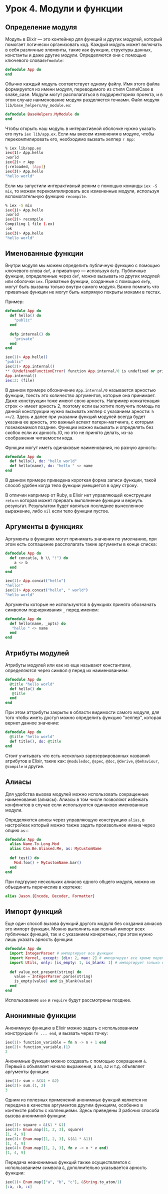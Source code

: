 # Урок 4. Модули и функции

## Определение модуля

Модуль в Elixir — это контейнер для функций и других модулей, который помогает логически организовать код. 
Каждый модуль может включать в себя различные элементы, такие как функции, структуры данных, константы и даже другие модули.
Определяются они с помощью ключевого слова`defmodule`:
```elixir
defmodule App do
end
```

Обычно каждый модуль соответствует одному файлу. Имя этого файла формируется из имени модуля, переводимого из стиля CamelCase в snake_case. 
Модули могут располагаться в поддиректориях проекта, и в этом случае наименование модуля разделяется точками.
Файл модуля `lib/base_helpers/my_module.ex`:
```elixir
defmodule BaseHelpers.MyModule do
end
```

Чтобы открыть наш модуль в интерактивной оболочке нужно указать его путь `iex lib/app.ex`. 
Если мы внесем изменения в модуле, чтобы перекомпилировать его, необходимо вызвать хелпер `r App`:

```bash
% iex lib/app.ex
iex(1)> App.hello
:world
iex(2)> r App
{:reloaded, [App]}
iex(3)> App.hello
"hello world"
```

Если мы запустили интерактивный режим с помощью команды `iex -S mix`, то можем перекомпилировать все измененные модули, используя вспомогательную функцию `recompile`.
```bash
% iex -S mix
iex(1)> App.hello
:world
iex(2)> recompile
Compiling 1 file (.ex)
:ok
iex(3)> App.hello
"hello world"
```

## Именованные функции

Внутри модуля мы можем определить публичную функцию с помощью ключевого слова `def`, а приватную — используя `defp`. 
Публичные функции, определенные через `def`, можно вызывать из других модулей или оболочки `iex`. 
Приватные функции, созданные с помощью `defp`, могут быть вызваны только внутри самого модуля.
Важно помнить что приватные функции не могут быть напрямую покрыты моками в тестах.

Пример:
```elixir
defmodule App do
  def hello() do
    "public"
  end
  
  defp internal() do
    "private"
  end
end

iex(1)> App.hello()
"public"
iex(2)> App.internal()
** (UndefinedFunctionError) function App.internal/0 is undefined or private
App.internal()
iex:2: (file)
```
В данном примере обозначение `App.internal/0` называется арностью функции, тоесть это количество аргументов, которые она принимает.
Даже конструкции тоже имеют свою арность. Например конкатенация строк `<>` имеет арность 2, поэтому если вы хотите получить помощь по данной конструкции нужно вызывать хелпер с указанием арности: `h <>/2`.
Здесь и далее при указании функций модулей всегда будет указана ее арность, это важный аспект патерн-матчинга, с которым познакомимся позднее.
Функции можно вызывать и определять без скобок если их арность /0, но это не принято делать, из-за соображения читаемости кода.

Функции могут иметь одинаковые наименования, но разную арность:
```elixir
defmodule App do
  def hello(), do: "hello world"
  def hello(name), do: "hello " <> name
end
```
В данном примере приведена короткая форма записи функции, такой способ удобен когда тело функции умещается в одну строку.

В отличии например от Ruby, в Elixir нет управляющей конструкции `return` которая может прервать выполнение функции и вернуть результат. 
Результатом будет являться последнее вычесленное выражение, либо `nil` если тело функции пустое.  

## Аргументы в функциях

Аргументы в функциях могут принимать значения по умолчанию, при этом есть соглашение рассполагать такие аргументы в конце списка:
```elixir
defmodule App do
  def concat(a, b \\ "!") do
    a <> b
  end
end

iex(1)> App.concat("hello")
"hello!"
iex(2)> App.concat("hello", " world")
"hello world"
```

Аргументы которые не используются в функциях принято обозначать символом подчеркивания `_` перед именем:
```elixir
defmodule App do
  def hello(name, _opts) do
   "hello " <> name
  end
end
```

## Атрибуты модулей

Атрибуты модулей или как их еще называют константами, определяются через символ `@` перед их наименованием:
```elixir
defmodule App do
  @title "hello world"
  def hello() do
   @title
  end
end
```
При этом аттрибуты закрыты в области видимости самого модуля, для того чтобы иметь доступ можно определить функцию "хелпер", которая вернет данное значение:
```elixir
defmodule App do
  @title "hello world"
  def title(), do: @title
end
```
Стоит учитывать что есть несколько зарезервированных названий атрибутов в Elixir, такие как: `@moduledoc`, `@spec`, `@doc`, `@derive`, `@behaviour`, `@compile` и другие.

## Алиасы

Для удобства вызова модулей можно использовать сокращенные наименования (алиасы).
Алиасы в том числе позволяют избежать конфликтов в случае если используются одинаково именованные модули.

Определяются алисы через управляющую конструкцию `alias`, в настройках который можно также задать произвольное имена через опцию `as:`:
```elixir
defmodule App do
  alias Name.To.Long.Mod
  alias Can.Be.Aliased.Me, as: MyCustomName
  
  def test() do
    Mod.foo() + MyCustomName.bar()
  end
end
```

При подгрузке нескольких алиасов одного общего модуля, можно их объединить перечислив в кортеже:
```elixir
alias Jason.{Encode, Decoder, Formatter}
```

## Импорт функций

Еще один способ вызова функций другого модуля без создания алиасов это импорт функции.
Можно выполнить как полный импорт всех публичных функций, так и с указанием конкретных, при этом нужно лишь указать арность функции:

```elixir
defmodule App do
  import IntegerParser # импортирует все функции
  import Kernel, except: [div: 2, max: 2] # импортирует все кроме перечисленные функции
  import Utils, only: [is_empty: 1, is_blank: 1] # импортирует только перечисленные функции
  
  def value_not_present(string) do
    value = IntegerParser.parse(string)
    is_empty(value) and is_blank(value)
  end
end
```

Использование `use` и `require` будут рассмотрены позднее.

## Анонимные функции

Анонимную функцию в Elixir можно задать с использованием конструкции `fn ... end`, и вызвать через точку:

```elixir
iex(1)> function_variable = fn n -> n + 1 end
iex(2)> function_variable.(1)
2
```
Анонимные функции можно создавать с помощью сокращения `&`.
Первый `&` объявляет начало выражения, а `&1`, `&2` и т.д. объявляет аргументы функции:

```elixir
iex(1)> sum = &(&1 + &2)
iex(2)> sum.(1, 2)
3
```

Одним из полезных применений анонимных функций является их передача в качестве аргументов другим функциям, особенно в контексте работы с коллекциями.
Здесь приведены 3 рабочих способа вызова анонимной функции:
```elixir
iex(1)> square = &(&1 * &1)
iex(2)> Enum.map([1, 2, 3], square)
[1, 4, 9]
iex(3)> Enum.map([1, 2, 3], &(&1 * &1))
[1, 4, 9]
iex(4)> Enum.map([1, 2, 3], fn v -> v * v end)
[1, 4, 9]
```
Передача неанонимных функций также осуществляется с использованием символа `&`, дополнительно указывается арность функции:
```elixir
iex(1)> Enum.map(["a", "b", "c"], &String.to_atom/1)
[:a, :b, :c]
```